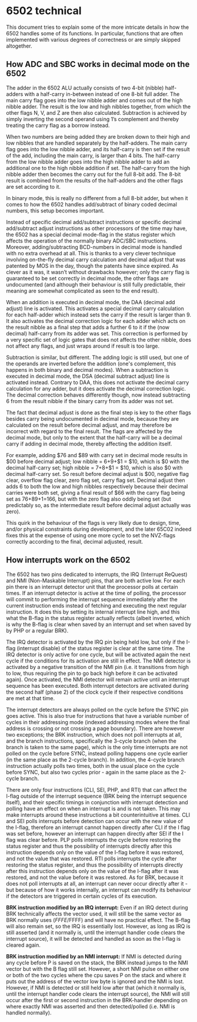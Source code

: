 # 6502 technical

This document tries to explain some of the more intricate details in how the 6502 handles some of its functions. In particular, functions that are often implemented with various degrees of correctness or are simply skipped altogether.



## How ADC and SBC works in decimal mode on the 6502

The adder in the 6502 ALU actually consists of two 4-bit (nibble) half-adders with a half-carry in-between instead of one 8-bit full adder. The main carry flag goes into the low nibble adder and comes out of the high nibble adder. The result is the low and high nibbles together, from which the other flags N, V, and Z are then also calculated. Subtraction is achieved by simply inverting the second operand using 1’s complement and thereby treating the carry flag as a borrow instead.

When two numbers are being added they are broken down to their high and low nibbles that are handled separately by the half-adders. The main carry flag goes into the low nibble adder, and its half-carry is then set if the result of the add, including the main carry, is larger than 4 bits. The half-carry from the low nibble adder goes into the high nibble adder to add an additional one to the high nibble addition if set. The half-carry from the high nibble adder then becomes the carry out for the full 8-bit add. The 8-bit result is combined from the results of the half-adders and the other flags are set according to it. 

In binary mode, this is really no different from a full 8-bit adder, but when it comes to how the 6502 handles add/subtract of binary coded decimal numbers, this setup becomes important.

Instead of specific decimal add/subtract instructions or specific decimal add/subtract adjust instructions as other processors of the time may have, the 6502 has a special decimal mode-flag in the status register which affects the operation of the normally binary ADC/SBC instructions. Moreover, adding/subtracting BCD-numbers in decimal mode is handled with no extra overhead at all. This is thanks to a very clever technique involving on-the-fly decimal carry calculation and decimal adjust that was patented by MOS in the day, though the patents have since expired. As clever as it was, it wasn’t without drawbacks however; only the carry flag is guaranteed to be set correctly in decimal mode, the other flags are undocumented (and although their behaviour is still fully predictable, their meaning are somewhat complicated as seen to the end result).

When an addition is executed in decimal mode, the DAA (decimal add adjust) line is activated. This activates a special decimal carry calculation for each half-adder which instead  sets the carry if the result is larger than 9. It also activates the decimal correction logic for each adder which acts on the result nibble as a final step that adds a further 6 to it if the (now decimal) half-carry from its adder was set. This correction is performed by a very specific set of logic gates that does not affects the other nibble, does not affect any flags, and just wraps around if result is too large.

Subtraction is similar, but different. The adding logic is still used, but one of the operands are inverted before the addition (one's complement, this happens in both binary and decimal modes). When a subtraction is executed in decimal mode, the DSA (decimal subtract adjust) line is activated instead. Contrary to DAA, this does not activate the decimal carry calculation for any adder, but it does activate the decimal correction logic. The decimal correction behaves differently though, now instead subtracting 6 from the result nibble if the binary carry from its adder was not set.

The fact that decimal adjust is done as the final step is key to the other flags besides carry being undocumented in decimal mode, because they are calculated on the result before decimal adjust, and may therefore be incorrect with regard to the final result. The flags are affected by the decimal mode, but only to the extent that the half-carry will be a decimal carry if adding in decimal mode, thereby affecting the addition itself.

For example, adding $76 and $89 with carry set in decimal mode results in $00 before decimal adjust; low nibble = $6+$9+$1 = $10, which is $0 with the decimal half-carry set; high nibble = $7+$8+$1 = $10, which is also $0 with decimal half-carry set. So result before decimal adjust is $00, negative flag clear, overflow flag clear, zero flag set, carry flag set. Decimal adjust then adds 6 to both the low and high nibbles respectively because their decimal carries were both set, giving a final result of $66 with the carry flag being set as 76+89+1=166, but with the zero flag also oddly being set (but predictably so, as the intermediate result before decimal adjust actually was zero).

This quirk in the behaviour of the flags is very likely due to design, time, and/or physical constraints during development, and the later 65C02 indeed fixes this at the expense of using one more cycle to set the NVZ-flags correctly according to the final, decimal adjusted, result.



## How interrupts work on the 6502

The 6502 has two pins dedicated to interrupts, the IRQ (Interrupt ReQuest) and NMI (Non-Maskable Interrupt) pins, that are both active low. For each pin there is an interrupt detector unit that the processor polls at certain times. If an interrupt detector is active at the time of polling, the processor will commit to performing the interrupt sequence immediately after the current instruction ends instead of fetching and executing the next regular instruction. It does this by setting its internal interrupt line high, and this what the B-flag in the status register actually reflects (albeit inverted, which is why the B-flag is clear when saved by an interrupt and set when saved by by PHP or a regular BRK).

The IRQ detector is activated by the IRQ pin being held low, but only if the I-flag (interrupt disable) of the status register is clear at the same time. The IRQ detector is only active for one cycle, but will be activated again the next cycle if the conditions for its activation are still in effect. The NMI detector is activated by a negative transition of the NMI pin (i.e. it transitions from high to low, thus requiring the pin to go back high before it can be activated again). Once activated, the NMI detector will remain active until an interrupt sequence has been executed. Both interrupt detectors are activated during the second half (phase 2) of the clock cycle if their respective conditions are met at that time.

The interrupt detectors are always polled on the cycle before the SYNC pin goes active. This is also true for instructions that have a variable number of cycles in their addressing mode (indexed addressing modes where the final address is crossing or not crossing a page boundary). There are however two exceptions; the BRK instruction, which does not poll interrupts at all, and the branch instructions, specifically the 3-cycle branch (when the branch is taken to the same page), which is the only time interrupts are not polled on the cycle before SYNC, instead polling happens one cycle earlier (in the same place as the 2-cycle branch). In addition, the 4-cycle branch instruction actually polls two times, both in the usual place on the cycle before SYNC, but also two cycles prior - again in the same place as the 2-cycle branch.

There are only four instructions (CLI, SEI, PHP, and RTI) that can affect the I-flag outside of the interrupt sequence (BRK being the interrupt sequence itself), and their specific timings in conjunction with interrupt detection and polling have an effect on when an interrupt is and is not taken. This may make interrupts around these instructions a bit counterintuitive at times.
CLI and SEI polls interrupts before detection can occur with the new value of the I-flag, therefore an interrupt cannot happen directly after CLI if the I flag was set before, however an interrupt can happen directly after SEI if the I flag was clear before. PLP polls interrupts the cycle before restoring the status register and thus the possibility of interrupts directly after this instruction depends only on the value of the I-flag before it was restored, and not the value that was restored. RTI polls interrupts the cycle after restoring the status register, and thus the possibility of interrupts directly after this instruction depends only on the value of the I-flag after it was restored, and not the value before it was restored. As for BRK, because it does not poll interrupts at all, an interrupt can never occur directly after it - but because of how it works internally, an interrupt can modify its behaviour if the detectors are triggered in certain cycles of its execution.

**BRK instruction modified by an IRQ interrupt:** Even if an IRQ detect during BRK technically affects the vector used, it will still be the same vector as BRK normally uses ($FFFE/$FFFF) and will have no practical effect. The B-flag will also remain set, so the IRQ is essentially lost. However, as long as IRQ is still asserted (and it normally is, until the interrupt handler code clears the interrupt source), it will be detected and handled as soon as the I-flag is cleared again.

**BRK instruction modified by an NMI interrupt:** If NMI is detected during any cycle before P is saved on the stack, the BRK instead jumps to the NMI vector but with the B flag still set. However, a short NMI pulse on either one or both of the two cycles where the cpu saves P on the stack and where it puts out the address of the vector low byte is ignored and the NMI is lost. However, if NMI is detected or still held low after that (which it normally is, until the interrupt handler code clears the interrupt source), the NMI will still occur after the first or second instruction in the BRK-handler depending on where exactly NMI was asserted and then detected/polled (i.e. NMI is handled normally).